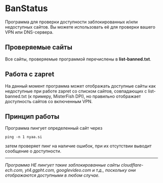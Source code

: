 # BanStatus
Программа для проверки доступности заблокированных и/или недоступных сайтов. Вы можете использовать её для проверки вашего VPN или DNS-сервера.
## Проверяемые сайты
Все сайты, проверяемые программой перечислены в **list-banned.txt**.
## Работа с zapret
На данный момент программа может отображать доступные сайты как недоступные при работе zapret cо списком сайтов, совпадающих с list-banned.txt (к примеру, MisterFish DPI), но правильно отображает доступность сайтов со включенным VPN.
## Принцип работы
Программа пингует определенный сайт через
```batch
ping -n 1 nyaa.si
```
затем проверяет пинг на наличие ошибок, при их отсутствии выводит сообщение о доступности.
____
*Программа НЕ пингует такие заблокированные сайты cloudflare-ech.com, yt4.ggpht.com, googlevideo.com и т.д., поскольку они отображаются доступными в любом случае.*
